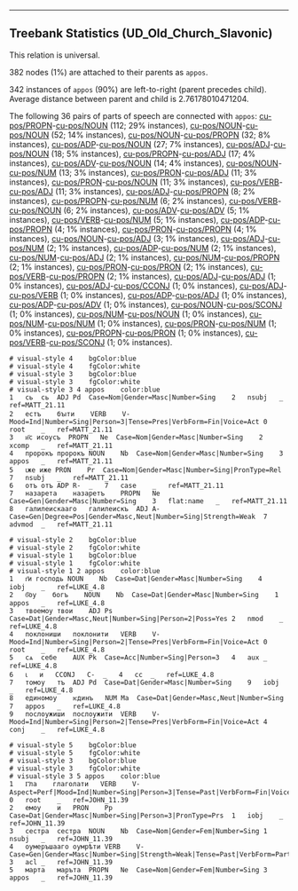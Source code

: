 

--------------------------------------------------------------------------------

## Treebank Statistics (UD_Old_Church_Slavonic)

This relation is universal.

382 nodes (1%) are attached to their parents as `appos`.

342 instances of `appos` (90%) are left-to-right (parent precedes child).
Average distance between parent and child is 2.76178010471204.

The following 36 pairs of parts of speech are connected with `appos`: [cu-pos/PROPN]()-[cu-pos/NOUN]() (112; 29% instances), [cu-pos/NOUN]()-[cu-pos/NOUN]() (52; 14% instances), [cu-pos/NOUN]()-[cu-pos/PROPN]() (32; 8% instances), [cu-pos/ADP]()-[cu-pos/NOUN]() (27; 7% instances), [cu-pos/ADJ]()-[cu-pos/NOUN]() (18; 5% instances), [cu-pos/PROPN]()-[cu-pos/ADJ]() (17; 4% instances), [cu-pos/ADV]()-[cu-pos/NOUN]() (14; 4% instances), [cu-pos/NOUN]()-[cu-pos/NUM]() (13; 3% instances), [cu-pos/PRON]()-[cu-pos/ADJ]() (11; 3% instances), [cu-pos/PRON]()-[cu-pos/NOUN]() (11; 3% instances), [cu-pos/VERB]()-[cu-pos/ADJ]() (11; 3% instances), [cu-pos/ADJ]()-[cu-pos/PROPN]() (8; 2% instances), [cu-pos/PROPN]()-[cu-pos/NUM]() (6; 2% instances), [cu-pos/VERB]()-[cu-pos/NOUN]() (6; 2% instances), [cu-pos/ADV]()-[cu-pos/ADV]() (5; 1% instances), [cu-pos/VERB]()-[cu-pos/NUM]() (5; 1% instances), [cu-pos/ADP]()-[cu-pos/PROPN]() (4; 1% instances), [cu-pos/PRON]()-[cu-pos/PROPN]() (4; 1% instances), [cu-pos/NOUN]()-[cu-pos/ADJ]() (3; 1% instances), [cu-pos/ADJ]()-[cu-pos/NUM]() (2; 1% instances), [cu-pos/ADP]()-[cu-pos/NUM]() (2; 1% instances), [cu-pos/NUM]()-[cu-pos/ADJ]() (2; 1% instances), [cu-pos/NUM]()-[cu-pos/PROPN]() (2; 1% instances), [cu-pos/PRON]()-[cu-pos/PRON]() (2; 1% instances), [cu-pos/VERB]()-[cu-pos/PROPN]() (2; 1% instances), [cu-pos/ADJ]()-[cu-pos/ADJ]() (1; 0% instances), [cu-pos/ADJ]()-[cu-pos/CCONJ]() (1; 0% instances), [cu-pos/ADJ]()-[cu-pos/VERB]() (1; 0% instances), [cu-pos/ADP]()-[cu-pos/ADJ]() (1; 0% instances), [cu-pos/ADP]()-[cu-pos/ADV]() (1; 0% instances), [cu-pos/NOUN]()-[cu-pos/SCONJ]() (1; 0% instances), [cu-pos/NUM]()-[cu-pos/NOUN]() (1; 0% instances), [cu-pos/NUM]()-[cu-pos/NUM]() (1; 0% instances), [cu-pos/PRON]()-[cu-pos/NUM]() (1; 0% instances), [cu-pos/PROPN]()-[cu-pos/PRON]() (1; 0% instances), [cu-pos/VERB]()-[cu-pos/SCONJ]() (1; 0% instances).


~~~ conllu
# visual-style 4	bgColor:blue
# visual-style 4	fgColor:white
# visual-style 3	bgColor:blue
# visual-style 3	fgColor:white
# visual-style 3 4 appos	color:blue
1	сь	сь	ADJ	Pd	Case=Nom|Gender=Masc|Number=Sing	2	nsubj	_	ref=MATT_21.11
2	естъ	бꙑти	VERB	V-	Mood=Ind|Number=Sing|Person=3|Tense=Pres|VerbForm=Fin|Voice=Act	0	root	_	ref=MATT_21.11
3	и҃с	исоусъ	PROPN	Ne	Case=Nom|Gender=Masc|Number=Sing	2	xcomp	_	ref=MATT_21.11
4	пророкъ	пророкъ	NOUN	Nb	Case=Nom|Gender=Masc|Number=Sing	3	appos	_	ref=MATT_21.11
5	ꙇже	иже	PRON	Pr	Case=Nom|Gender=Masc|Number=Sing|PronType=Rel	7	nsubj	_	ref=MATT_21.11
6	отъ	отъ	ADP	R-	_	7	case	_	ref=MATT_21.11
7	назарета	назаретъ	PROPN	Ne	Case=Gen|Gender=Masc|Number=Sing	3	flat:name	_	ref=MATT_21.11
8	галилеискааго	галилеискъ	ADJ	A-	Case=Gen|Degree=Pos|Gender=Masc,Neut|Number=Sing|Strength=Weak	7	advmod	_	ref=MATT_21.11

~~~


~~~ conllu
# visual-style 2	bgColor:blue
# visual-style 2	fgColor:white
# visual-style 1	bgColor:blue
# visual-style 1	fgColor:white
# visual-style 1 2 appos	color:blue
1	г҃и	господь	NOUN	Nb	Case=Dat|Gender=Masc|Number=Sing	4	iobj	_	ref=LUKE_4.8
2	б҃оу	богъ	NOUN	Nb	Case=Dat|Gender=Masc|Number=Sing	1	appos	_	ref=LUKE_4.8
3	твоемоу	твои	ADJ	Ps	Case=Dat|Gender=Masc,Neut|Number=Sing|Person=2|Poss=Yes	2	nmod	_	ref=LUKE_4.8
4	поклониши	поклонити	VERB	V-	Mood=Ind|Number=Sing|Person=2|Tense=Pres|VerbForm=Fin|Voice=Act	0	root	_	ref=LUKE_4.8
5	сѧ	себе	AUX	Pk	Case=Acc|Number=Sing|Person=3	4	aux	_	ref=LUKE_4.8
6	ꙇ	и	CCONJ	C-	_	4	cc	_	ref=LUKE_4.8
7	томоу	тъ	ADJ	Pd	Case=Dat|Gender=Masc|Number=Sing	9	iobj	_	ref=LUKE_4.8
8	единомоу	ѥдинъ	NUM	Ma	Case=Dat|Gender=Masc,Neut|Number=Sing	7	appos	_	ref=LUKE_4.8
9	послоужиши	послоужити	VERB	V-	Mood=Ind|Number=Sing|Person=2|Tense=Pres|VerbForm=Fin|Voice=Act	4	conj	_	ref=LUKE_4.8

~~~


~~~ conllu
# visual-style 5	bgColor:blue
# visual-style 5	fgColor:white
# visual-style 3	bgColor:blue
# visual-style 3	fgColor:white
# visual-style 3 5 appos	color:blue
1	Г҃ла	глаголати	VERB	V-	Aspect=Perf|Mood=Ind|Number=Sing|Person=3|Tense=Past|VerbForm=Fin|Voice=Act	0	root	_	ref=JOHN_11.39
2	емоу	и	PRON	Pp	Case=Dat|Gender=Masc|Number=Sing|Person=3|PronType=Prs	1	iobj	_	ref=JOHN_11.39
3	сестра	сестра	NOUN	Nb	Case=Nom|Gender=Fem|Number=Sing	1	nsubj	_	ref=JOHN_11.39
4	оумеръшааго	оумрѣти	VERB	V-	Case=Gen|Gender=Masc|Number=Sing|Strength=Weak|Tense=Past|VerbForm=Part|Voice=Act	3	acl	_	ref=JOHN_11.39
5	марта	маръта	PROPN	Ne	Case=Nom|Gender=Fem|Number=Sing	3	appos	_	ref=JOHN_11.39

~~~



